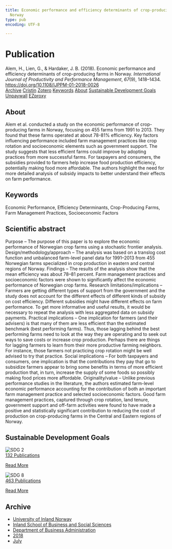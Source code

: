 ```yaml
---
title: Economic performance and efficiency determinants of crop-producing farms in
  Norway
type: pub
encoding: UTF-8

---
```

<h1>Publication</h1>
<article id="csl-bib-container-ZHYZN8LI" class="csl-bib-container">
  <div class="csl-bib-body"> <div class="csl-entry">Alem, H., Lien, G., &#38; Hardaker, J. B. (2018). Economic performance and efficiency determinants of crop-producing farms in Norway. <i>International Journal of Productivity and Performance Management</i>, <i>67</i>(9), 1418–1434. <a href="https://doi.org/10.1108/IJPPM-01-2018-0026">https://doi.org/10.1108/IJPPM-01-2018-0026</a></div> </div>
  <div class="csl-bib-buttons">
    <a href="#taxonomy-article-ZHYZN8LI" alt="archive" class="csl-bib-button">Archive</a>
    <a href="https://app.cristin.no/results/show.jsf?id=1596049" alt="Cristin" class="csl-bib-button">Cristin</a>
    <a href="http://zotero.org/groups/5881554/items/ZHYZN8LI" alt="Zotero" class="csl-bib-button">Zotero</a>
    <a href="#keywords-article-ZHYZN8LI" alt="keywords" class="csl-bib-button">Keywords</a>
    <a href="#about-article-ZHYZN8LI" alt="about_pub" class="csl-bib-button">About</a>
    <a href="#sdg-article-ZHYZN8LI" alt="sdg" class="csl-bib-button">Sustainable Development Goals</a>
    <a href="https://www.emerald.com/insight/content/doi/10.1108/IJPPM-01-2018-0026/full/pdf?title=economic-performance-and-efficiency-determinants-of-crop-producing-farms-in-norway" alt="Unpaywall" class="csl-bib-button">Unpaywall</a>
    <a href="https://www.emerald.com/insight/content/doi/10.1108/IJPPM-01-2018-0026/full/pdf?title=economic-performance-and-efficiency-determinants-of-crop-producing-farms-in-norway" alt="EZproxy" class="csl-bib-button">EZproxy</a>
  </div>
  <div id="csl-bib-meta-container-ZHYZN8LI"></div>
</article>
<div id="csl-bib-meta-ZHYZN8LI" class="csl-bib-meta">
  <article id="about-article-ZHYZN8LI" class="about_pub-article">
    <h1>About</h1>
    Alem et al. conducted a study on the economic performance of crop-producing farms in Norway, focusing on 455 farms from 1991 to 2013. They found that these farms operated at about 78-81% efficiency. Key factors influencing performance included farm management practices like crop rotation and socioeconomic elements such as government support. The study suggests that less efficient farms could improve by adopting practices from more successful farms. For taxpayers and consumers, the subsidies provided to farmers help increase food production efficiency, potentially making food more affordable. The authors highlight the need for more detailed analysis of subsidy impacts to better understand their effects on farm performance.
  </article>
  <article id="keywords-article-ZHYZN8LI" class="keywords-article">
    <h1>Keywords</h1>
    Economic Performance, Efficiency Determinants, Crop-Producing Farms, Farm Management Practices, Socioeconomic Factors
  </article>
  <article id="abstract-article-ZHYZN8LI" class="abstract-article">
    <h1>Scientific abstract</h1>
    Purpose – The purpose of this paper is to explore the economic performance of Norwegian crop farms using 
a stochastic frontier analysis. 
Design/methodology/approach – The analysis was based on a translog cost function and unbalanced 
farm-level panel data for 1991–2013 from 455 Norwegian farms specialized in crop production in eastern and 
central regions of Norway. 
Findings – The results of the analysis show that the mean efficiency was about 78–81 percent. Farm 
management practices and socioeconomic factors were shown to significantly affect the economic 
performance of Norwegian crop farms. 
Research limitations/implications – Farmers are getting different types of support from the government 
and the study does not account for the different effects of different kinds of subsidy on cost efficiency. 
Different subsidies might have different effects on farm performance. To get more informative and useful 
results, it would be necessary to repeat the analysis with less aggregated data on subsidy payments. 
Practical implications – One implication for farmers (and their advisers) is that many of them are less 
efficient than the estimated benchmark (best performing farms). Thus, those lagging behind the best 
performing farms need to look at the way they are operating and to seek out ways to save costs or increase 
crop production. Perhaps there are things for lagging farmers to learn from their more productive farming 
neighbors. For instance, those farmers not practicing crop rotation might be well advised to try that practice. 
Social implications – For both taxpayers and consumers, one implication is that the contributions they pay 
that go to subsidize farmers appear to bring some benefits in terms of more efficient production that, in turn, 
increase the supply of some foods so possibly making food prices more affordable. 
Originality/value – Unlike previous performance studies in the literature, the authors estimated farm-level 
economic performance accounting for the contribution of both an important farm management practice and 
selected socioeconomic factors. Good farm management practices, captured through crop rotation, land 
tenure, government support and off-farm activities were found to have made a positive and statistically 
significant contribution to reducing the cost of production on crop-producing farms in the Central and 
Eastern regions of Norway.
  </article>
  <article id="sdg-article-ZHYZN8LI" class="sdg-article">
    <h1>Sustainable Development Goals</h1>
    <div class="sdg-container"><div id="sdg2" class="sdg">
        <img src="{{< params subfolder >}}images/sdg/sdg02_en.png" class="image" alt="SDG 2">
        <div class="sdg-overlay">
          <a href="{{< params subfolder >}}en/archive/?sdg=2#archive" class="sdg-publication-count"><span>132</span> Publications</a>
          <p><a href="https://sdgs.un.org/goals/goal2" class="sdg-read-more">Read More</a></p>
        </div>
      </div> <div id="sdg8" class="sdg">
        <img src="{{< params subfolder >}}images/sdg/sdg08_en.png" class="image" alt="SDG 8">
        <div class="sdg-overlay">
          <a href="{{< params subfolder >}}en/archive/?sdg=8#archive" class="sdg-publication-count"><span>463</span> Publications</a>
          <p><a href="https://sdgs.un.org/goals/goal8" class="sdg-read-more">Read More</a></p>
        </div>
      </div></div>
  </article>
  <article id="taxonomy-article-ZHYZN8LI" class="taxonomy-article">
    <h1>Archive</h1>
    <ul>
      <li><a href="{{< params subfolder >}}en/archive/?key=3DCRN523">University of Inland Norway</a></li>
      <li><a href="{{< params subfolder >}}en/archive/?key=DU8Q9LN9">Inland School of Business and Social Sciences</a></li>
      <li><a href="{{< params subfolder >}}en/archive/?key=3IQA89I8">Department of Business Administration</a></li>
      <li><a href="{{< params subfolder >}}en/archive/?key=J22GWYYH">2018</a></li>
      <li><a href="{{< params subfolder >}}en/archive/?key=QLWYKE2U">July</a></li>
    </ul>
  </article>
</div>
